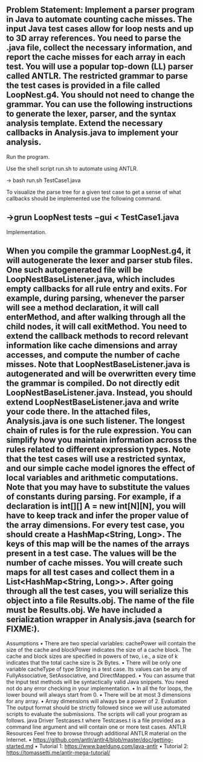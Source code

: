 Problem Statement:
Implement a parser program in Java to automate counting cache misses. The input Java test cases allow for loop nests and up to 3D array references. You need to parse the .java file, collect the
necessary information, and report the cache misses for each array in each test.
You will use a popular top-down (LL) parser called ANTLR. The restricted grammar to parse the test cases is provided in a file called LoopNest.g4. You should not need to change the grammar. You
can use the following instructions to generate the lexer, parser, and the syntax analysis template. Extend the necessary callbacks in Analysis.java to implement your analysis.
---------------------------------------------------------------------------------------------------------------------------------------------------------------------------------------------------
Run the program.

Use the shell script run.sh to automate using ANTLR.

-> bash run.sh TestCase1.java

To visualize the parse tree for a given test case to get a sense of what callbacks should be implemented use the following command.

->grun LoopNest tests −gui < TestCase1.java
-------------------------------------------------------------------------------------------------------------------------------------------------------------------------------------------------------
Implementation. 

When you compile the grammar LoopNest.g4, it will autogenerate the lexer and parser stub files. One such autogenerated file will be LoopNestBaseListener.java, which
includes empty callbacks for all rule entry and exits. For example, during parsing, whenever the parser will see a method declaration, it will call enterMethod, and after walking through all the
child nodes, it will call exitMethod. You need to extend the callback methods to record relevant information like cache dimensions and array accesses, and compute the number of cache misses.
Note that LoopNestBaseListener.java is autogenerated and will be overwritten every time the grammar is compiled. Do not directly edit LoopNestBaseListener.java. Instead, you should
extend LoopNestBaseListener.java and write your code there. In the attached files, Analysis.java is one such listener. The longest chain of rules is for the rule expression. You can simplify how you maintain information
across the rules related to different expression types. Note that the test cases will use a restricted syntax, and our simple cache model ignores the effect of local variables and arithmetic computations.
Note that you may have to substitute the values of constants during parsing. For example, if a declaration is int[][] A = new int[N][N], you will have to keep track and infer the proper value
of the array dimensions.
For every test case, you should create a HashMap<String, Long>. The keys of this map will be the
names of the arrays present in a test case. The values will be the number of cache misses.
You will create such maps for all test cases and collect them in a List<HashMap<String, Long>>.
After going through all the test cases, you will serialize this object into a file Results.obj. The
name of the file must be Results.obj. We have included a serialization wrapper in Analysis.java
(search for FIXME:).
---------------------------------------------------------------------------------------------------------------------------------------------------------------------------------------------------------------------------
Assumptions
• There are two special variables: cachePower will contain the size of the cache and blockPower
indicates the size of a cache block. The cache and block sizes are specified in powers of two,
i.e., a size of k indicates that the total cache size is 2k Bytes.
• There will be only one variable cacheType of type String in a test case. Its values can be any
of FullyAssociative, SetAssociative, and DirectMapped.
• You can assume that the input test methods will be syntactically valid Java snippets. You
need not do any error checking in your implementation.
• In all the for loops, the lower bound will always start from 0.
• There will be at most 3 dimensions for any array.
• Array dimensions will always be a power of 2.
Evaluation The output format should be strictly followed since we will use automated scripts to
evaluate the submissions. The scripts will call your program as follows.
java Driver Testcases.t
where Testcases.t is a file provided as a command line argument and will contain one or more
test cases.
ANTLR Resources Feel free to browse through additional ANTLR material on the Internet.
• https://github.com/antlr/antlr4/blob/master/doc/getting-started.md
• Tutorial 1: https://www.baeldung.com/java-antlr
• Tutorial 2: https://tomassetti.me/antlr-mega-tutorial/
